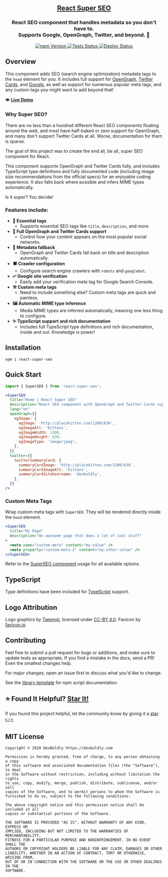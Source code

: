 <h2 align="center">
  <a href="https://github.com/devboldly/react-super-seo">React Super SEO</a>
</h2>
<h3 align="center">
  React SEO component that handles metadata so you don't have to.<br/>Supports Google, OpenGraph, Twitter, and beyond. 🚀
</h3>
<p align="center">
  <a href="https://badge.fury.io/js/react-super-seo">
    <img src="https://badge.fury.io/js/react-super-seo.svg" alt="npm Version"/>
  </a>
  <a href="https://github.com/devboldly/react-super-seo/actions?query=workflow%3ATests">
    <img src="https://github.com/devboldly/react-super-seo/workflows/Tests/badge.svg" alt="Tests Status"/>
  </a>
  <a href="https://github.com/devboldly/react-super-seo/actions?query=workflow%3ADeploy">
    <img src="https://github.com/devboldly/react-super-seo/workflows/Deploy/badge.svg" alt="Deploy Status"/>
  </a>
</p>

## Overview

This component adds SEO (search engine optimization) metadata tags to the `head` element for you. It includes full support for [OpenGraph](https://ogp.me/), [Twitter Cards](https://developer.twitter.com/en/docs/tweets/optimize-with-cards/overview/abouts-cards), and [Google](https://support.google.com/webmasters/answer/79812?hl=en), as well as support for numerous popular meta tags, and any custom tags you might want to add beyond that!

👁️ **[Live Demo](https://devboldly.github.io/react-super-seo/SuperSEO#usage)**

### Why Super SEO?

There are no less than a hundred different React SEO components floating around the web, and most have half-baked or zero support for OpenGraph, and many don't support Twitter Cards at all. Worse, documentation for them is sparse.

The goal of this project was to create the end all, be all, super SEO component for React.

This component supports OpenGraph and Twitter Cards fully, and includes TypeScript type definitions and fully documented code (including image size recommendations from the official specs) for an enjoyable coding experience. It also falls back where possible and infers MIME types automatically. 

Is it super? You decide!

### Features include:

- **🔌 Essential tags** 
  - Supports essential SEO tags like `title`, `description`, and more.
- **💯 Full OpenGraph and Twitter Cards support**
  - Control how your content appears on the most popular social networks.
- **💁 Metadata fallback**
  - OpenGraph and Twitter Cards fall back on title and description automatically.
- **🕷️ Crawler configuration**
  - Configure search engine crawlers with `robots` and `googlebot`.
- **✅ Google site verification**
  - Easily add your verification meta tag for Google Search Console.
- **⚒️ Custom meta tags**
  - Need to include something else? Custom meta tags are quick and painless.
- **🖼️ Automatic MIME type inference**
  - Media MIME types are inferred automatically, meaning one less thing to configure.
- **✨ TypeScript support and rich documentation**
  - Includes full TypeScript type definitions and rich documentation, inside and out. Knowledge is power!

## Installation

```
npm i react-super-seo
```

## Quick Start

```jsx
import { SuperSEO } from 'react-super-seo';
```

```jsx
<SuperSEO
  title="Home | React Super SEO"
  description="React SEO component with OpenGraph and Twitter Cards support."
  lang="en"
  openGraph={{
    ogImage: {
      ogImage: 'http://placekitten.com/1200/630',
      ogImageAlt: 'Kittens',
      ogImageWidth: 1200,
      ogImageHeight: 630,
      ogImageType: 'image/jpeg',
    },
  }}
  twitter={{
    twitterSummaryCard: {
      summaryCardImage: 'http://placekitten.com/1200/630',
      summaryCardImageAlt: 'Kittens',
      summaryCardSiteUsername: 'devboldly',
    },
  }}
/>
```

### Custom Meta Tags

Wrap custom meta tags with `SuperSEO`. They will be rendered directly inside the `head` element.

```jsx
<SuperSEO
  title="My Page"
  description="An awesome page that does a lot of cool stuff"
>
  <meta name="custom-meta" content="my-value" />
  <meta property="custom-meta-2" content="my-other-value" />
</SuperSEO>
```


Refer to the [SuperSEO component](https://devboldly.github.io/react-super-seo/SuperSEO) usage for all available options.

## TypeScript

Type definitions have been included for [TypeScript](https://www.typescriptlang.org/) support.

## Logo Attribution

Logo graphics by [Twemoji](https://github.com/twitter/twemoji), licensed under [CC-BY 4.0](https://creativecommons.org/licenses/by/4.0/). Favicon by [favicon.io](https://favicon.io/emoji-favicons/).

## Contributing

Feel free to submit a pull request for bugs or additions, and make sure to update tests as appropriate. If you find a mistake in the docs, send a PR! Even the smallest changes help.

For major changes, open an issue first to discuss what you'd like to change.

See the [library template](https://tinyurl.com/ya3k258d) for npm script documentation.

## ⭐ Found It Helpful? [Star It!](https://github.com/devboldly/react-super-seo/stargazers)

If you found this project helpful, let the community know by giving it a [star](https://github.com/devboldly/react-super-seo/stargazers): [👉⭐](https://github.com/devboldly/react-super-seo/stargazers)

## MIT License

```
Copyright © 2020 DevBoldly https://devboldly.com

Permission is hereby granted, free of charge, to any person obtaining a copy
of this software and associated documentation files (the "Software"), to deal
in the Software without restriction, including without limitation the rights
to use, copy, modify, merge, publish, distribute, sublicense, and/or sell
copies of the Software, and to permit persons to whom the Software is
furnished to do so, subject to the following conditions:

The above copyright notice and this permission notice shall be included in all
copies or substantial portions of the Software.

THE SOFTWARE IS PROVIDED "AS IS", WITHOUT WARRANTY OF ANY KIND, EXPRESS OR
IMPLIED, INCLUDING BUT NOT LIMITED TO THE WARRANTIES OF MERCHANTABILITY,
FITNESS FOR A PARTICULAR PURPOSE AND NONINFRINGEMENT. IN NO EVENT SHALL THE
AUTHORS OR COPYRIGHT HOLDERS BE LIABLE FOR ANY CLAIM, DAMAGES OR OTHER
LIABILITY, WHETHER IN AN ACTION OF CONTRACT, TORT OR OTHERWISE, ARISING FROM,
OUT OF OR IN CONNECTION WITH THE SOFTWARE OR THE USE OR OTHER DEALINGS IN THE
SOFTWARE.
```